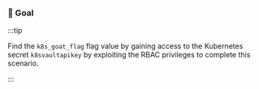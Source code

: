 ### 🎯 Goal

:::tip

Find the `k8s_goat_flag` flag value by gaining access to the Kubernetes secret `k8svaultapikey` by exploiting the RBAC privileges to complete this scenario.

:::
